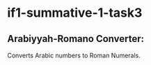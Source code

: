 # if1-summative-1-task3

## Arabiyyah-Romano Converter:

Converts Arabic numbers to Roman Numerals.

